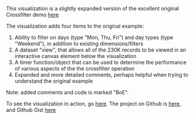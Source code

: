 This visualization is a slightly expanded version of the excellent original Crossfilter demo [here](http://square.github.io/crossfilter/)
  
The visualization adds four items to the original example:

1. Ability to filter on days (type "Mon, Thu, Fri") and day types (type "Weekend"), in addition to existing dimensions/filters
2. A dataset "view", that allows all of the 230K records to be viewed in an interactive canvas element below the visualization
3. A timer function/object that can be used to determine the performance of various aspects of the the crossfilter operation
4. Expanded and more detailed comments, perhaps helpful when trying to understand the original example

Note: added comments and code is marked "BoE".

To see the visualization in action, go [here](http://bl.ocks.org/boeric/7d11226f5e1235cbe645). The project on Github is [here](https://github.com/boeric/crossfilterExample), and Github Gist [here](https://gist.github.com/boeric/7d11226f5e1235cbe645)
